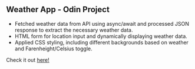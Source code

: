 ## Weather App - Odin Project

- Fetched weather data from API using async/await and processed JSON response to extract the necessary weather data.
- HTML form for location input and dynamically displaying weather data.
- Applied CSS styling, including different backgrounds based on weather and Farenheight/Celsius toggle.

Check it out [here!](https://jiwonnie6.github.io/Project-Weather-App/)
